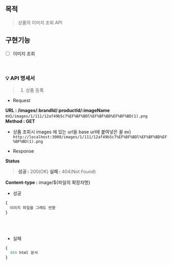 ## 목적

> 상품의 이미지 조회 API

## 구현기능

- [ ] 이미지 조회

<br>

### 💡 API 명세서

> 1. 상품 등록

- Request

**URL : /images/:brandId/:productId/:imageName** ex)`/images/1/111/12af49b5c7%EF%BF%BDl%EF%BF%BD%EF%BF%BD(1).png`<br>
**Method : GET** <br>

- 상품 조회시 images 에 있는 url을 base url에 붙여넣은 꼴 ex) `http://localhost:3000/images/1/111/12af49b5c7%EF%BF%BDl%EF%BF%BD%EF%BF%BD(1).png`

- Response

**Status**

> **성공 :** 200(OK)
> **실패 :** 404(Not Found)

**Content-type :** image/${파일의 확장자명}

- 성공

```js
{
  이미지 파일을 그래도 반환
}
```

<br>
<br>

- 실패

```js (존재하지 않는 이미지 파일 경로에 대한 요청시)
{
  404 html 문서
}
```

<br>
<br>
